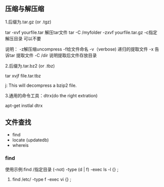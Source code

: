 ## 压缩与解压缩
1.后缀为.tar.gz (or .tgz)

tar -xvf yourfile.tar   解压tar文件
tar -C /myfolder -zxvf yourfile.tar.gz   -c指定解压目录 可以不要

说明： -z解压缩uncompress 
       -f给文件命名
       -v（verbose) 递归的提取文件
       -x 告诉tar 提取文件
       -C /dir 说明提取后文件存放目录

2.后缀为.tar.bz2 (or .tbz)
  
tar xvjf file.tar.tbz

j: This will decompress a bzip2 file.  

3.通用的命令工具：dtrx(do the right extration)

apt-get instlal dtrx

## 文件查找
* find
* locate (updatedb)
* whereis

### find

使用示例:find /指定目录 (-not) -type (d | f) -exec ls -l {} \;

1. find /etc/ -type f -exec vi {} \;
